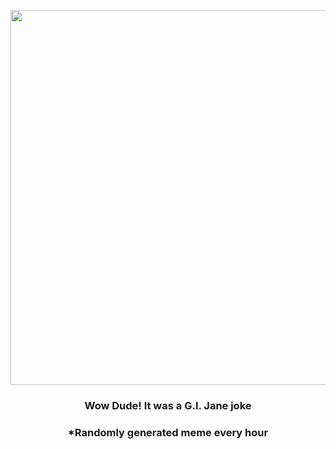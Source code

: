 <p align="center">
        <img src="https://i.redd.it/miyrz6t764791.jpg" width="600" height="600">
        </p>
        <h3 align="center">Wow Dude! It was a G.I. Jane joke</h3>
        <h3 align="center">*Randomly generated meme every hour</h3>
    